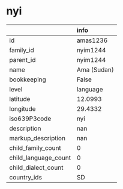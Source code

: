 # nyi
|                      | info        |
|:---------------------|:------------|
| id                   | amas1236    |
| family_id            | nyim1244    |
| parent_id            | nyim1244    |
| name                 | Ama (Sudan) |
| bookkeeping          | False       |
| level                | language    |
| latitude             | 12.0993     |
| longitude            | 29.4332     |
| iso639P3code         | nyi         |
| description          | nan         |
| markup_description   | nan         |
| child_family_count   | 0           |
| child_language_count | 0           |
| child_dialect_count  | 0           |
| country_ids          | SD          |